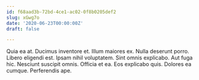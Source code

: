 ```yaml
---
id: f68aad3b-72bd-4ce1-ac02-0f8b0205def2
slug: xGwg7o
date: '2020-06-23T00:00:00Z'
draft: false

---
```


Quia ea at. Ducimus inventore et. Illum maiores ex. Nulla deserunt porro. Libero eligendi est. Ipsam nihil voluptatem. Sint omnis explicabo. Aut fuga hic. Nesciunt suscipit omnis. Officia et ea. Eos explicabo quis. Dolores ea cumque. Perferendis ape.
